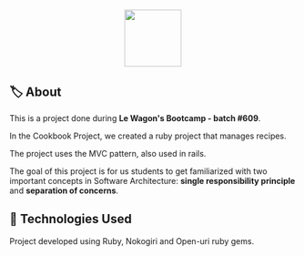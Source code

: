 <h1 align="center">
<img src="https://ik.imagekit.io/kifd4nz2wokt/cv_logo_QHxLsZ7Hb.png" width="100px" height="100px">
</h1>

## 🏷 About

This is a project done during **Le Wagon's Bootcamp - batch #609**.

In the Cookbook Project, we created a ruby project that manages recipes.

The project uses the MVC pattern, also used in rails.

The goal of this project is for us students to get familiarized with two important concepts in Software Architecture: **single responsibility principle** and **separation of concerns**.

## 📝 Technologies Used
Project developed using Ruby, Nokogiri and Open-uri  ruby gems.
